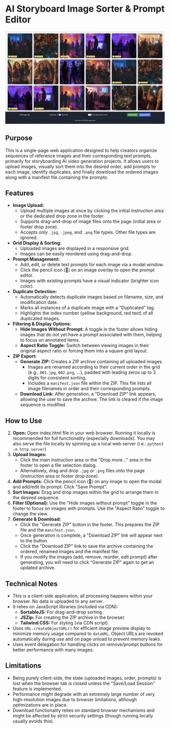 # AI Storyboard Image Sorter & Prompt Editor

![Screenshot of the application](screenshot.jpg)

## Purpose

This is a single-page web application designed to help creators organize sequences of reference images and their corresponding text prompts, primarily for storyboarding AI video generation projects. It allows users to upload images, visually sort them into the desired order, add prompts to each image, identify duplicates, and finally download the ordered images along with a manifest file containing the prompts.

## Features

- **Image Upload:**
  - Upload multiple images at once by clicking the initial instruction area or the dedicated drop zone in the footer.
  - Supports drag-and-drop of image files onto the page (initial area or footer drop zone).
  - Accepts only `.jpg`, `.jpeg`, and `.png` file types. Other file types are ignored.
- **Grid Display & Sorting:**
  - Uploaded images are displayed in a responsive grid.
  - Images can be easily reordered using drag-and-drop.
- **Prompt Management:**
  - Add, edit, or delete text prompts for each image via a modal window.
  - Click the pencil icon (📝) on an image overlay to open the prompt editor.
  - Images with existing prompts have a visual indicator (brighter icon color).
- **Duplicate Detection:**
  - Automatically detects duplicate images based on filename, size, and modification date.
  - Marks all instances of a duplicate image with a "Duplicated" tag.
  - Highlights the index number (yellow background, red text) of all duplicated images.
- **Filtering & Display Options:**
  - **Hide Images Without Prompt:** A toggle in the footer allows hiding images that do not yet have a prompt associated with them, helping to focus on annotated items.
  - **Aspect Ratio Toggle:** Switch between viewing images in their original aspect ratio or forcing them into a square grid layout.
- **ZIP Export:**
  - **Generate ZIP:** Creates a ZIP archive containing all uploaded images.
    - Images are renamed according to their current order in the grid (e.g., `001.jpg`, `002.png`, ...), padded with leading zeros up to 3 digits for consistent sorting.
    - Includes a `manifest.json` file within the ZIP. This file lists all image filenames in order and their corresponding prompts.
  - **Download Link:** After generation, a "Download ZIP" link appears, allowing the user to save the archive. The link is cleared if the image sequence is modified.

## How to Use

2.  **Open:** Open index.html file in your web browser. Running it locally is recommended for full functionality (especially downloads). You may also serve the file locally by spinning up a local web server (i.e.: `python3 -m http.server`)
3.  **Upload Images:**
    - Click the main instruction area or the "Drop more..." area in the footer to open a file selection dialog.
    - Alternatively, drag and drop `.jpg` or `.png` files onto the page (instruction area or footer drop zone).
4.  **Add Prompts:** Click the pencil icon (📝) on any image to open the modal and add/edit its prompt. Click "Save Prompt".
5.  **Sort Images:** Drag and drop images within the grid to arrange them in the desired sequence.
6.  **Filter (Optional):** Use the "Hide images without prompt" toggle in the footer to focus on images with prompts. Use the "Aspect Ratio" toggle to change the view.
7.  **Generate & Download:**
    - Click the "Generate ZIP" button in the footer. This prepares the ZIP file and the `manifest.json`.
    - Once generation is complete, a "Download ZIP" link will appear next to the button.
    - Click the "Download ZIP" link to save the archive containing the ordered, renamed images and the manifest file.
    - If you modify the images (add, remove, reorder, edit prompt) after generating, you will need to click "Generate ZIP" again to get an updated archive.

## Technical Notes

- This is a client-side application; all processing happens within your browser. No data is uploaded to any server.
- It relies on JavaScript libraries (included via CDN):
  - **SortableJS:** For drag-and-drop sorting.
  - **JSZip:** For creating the ZIP archive in the browser.
  - **Tailwind CSS:** For styling (via CDN script).
- Uses `URL.createObjectURL()` for efficient image preview display to minimize memory usage compared to `dataURL`. Object URLs are revoked automatically during use and on page unload to prevent memory leaks.
- Uses event delegation for handling clicks on remove/prompt buttons for better performance with many images.

## Limitations

- Being purely client-side, the state (uploaded images, order, prompts) is lost when the browser tab is closed unless the "Save/Load Session" feature is implemented.
- Performance might degrade with an extremely large number of very high-resolution images due to browser limitations, although optimizations are in place.
- Download functionality relies on standard browser mechanisms and might be affected by strict security settings (though running locally usually avoids this).
